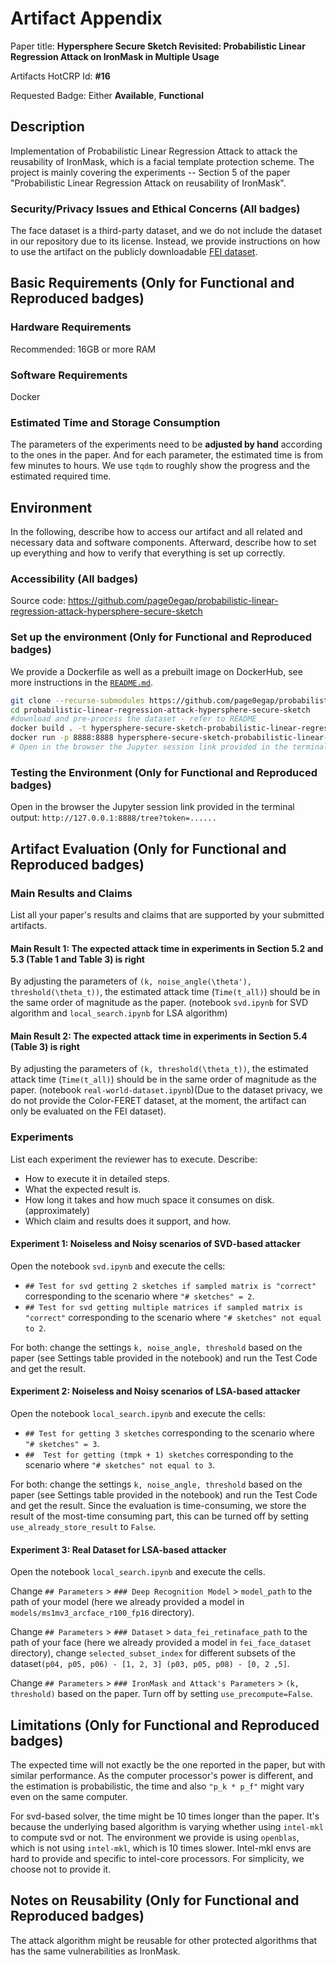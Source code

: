 # Artifact Appendix

Paper title: **Hypersphere Secure Sketch Revisited: Probabilistic Linear Regression Attack on IronMask in Multiple Usage**

Artifacts HotCRP Id: **#16**

Requested Badge: Either **Available**, **Functional**

## Description
Implementation of Probabilistic Linear Regression Attack to attack the reusability of IronMask, which is a facial template protection scheme. The project is mainly covering the experiments -- Section 5 of the paper "Probabilistic Linear Regression Attack on reusability of IronMask".

### Security/Privacy Issues and Ethical Concerns (All badges)
The face dataset is a third-party dataset, and we do not include the dataset in our repository due to its license.
Instead, we provide instructions on how to use the artifact on the publicly
downloadable [FEI dataset](https://fei.edu.br/~cet/facedatabase.html).

## Basic Requirements (Only for Functional and Reproduced badges)


### Hardware Requirements
Recommended: 16GB or more RAM

### Software Requirements
Docker

### Estimated Time and Storage Consumption
The parameters of the experiments need to be **adjusted by hand** according to the ones in the paper. And for each parameter, the estimated time is from few minutes to hours. We use `tqdm` to roughly show the progress and the estimated required time.

## Environment
In the following, describe how to access our artifact and all related and necessary data and software components.
Afterward, describe how to set up everything and how to verify that everything is set up correctly.

### Accessibility (All badges)
Source code: https://github.com/page0egap/probabilistic-linear-regression-attack-hypersphere-secure-sketch

### Set up the environment (Only for Functional and Reproduced badges)
We provide a Dockerfile as well as a prebuilt image on DockerHub, see more
instructions in the [`README.md`](README.md).

```bash
git clone --recurse-submodules https://github.com/page0egap/probabilistic-linear-regression-attack-hypersphere-secure-sketch
cd probabilistic-linear-regression-attack-hypersphere-secure-sketch
#download and pre-process the dataset - refer to README
docker build . -t hypersphere-secure-sketch-probabilistic-linear-regression-attack:v-pets
docker run -p 8888:8888 hypersphere-secure-sketch-probabilistic-linear-regression-attack:v-pets
# Open in the browser the Jupyter session link provided in the terminal output:`http://127.0.0.1:8888/tree?token=......`
```

### Testing the Environment (Only for Functional and Reproduced badges)
Open in the browser the Jupyter session link provided in the terminal output: `http://127.0.0.1:8888/tree?token=......`

## Artifact Evaluation (Only for Functional and Reproduced badges)

### Main Results and Claims
List all your paper's results and claims that are supported by your submitted artifacts.

#### Main Result 1: The expected attack time in experiments in Section 5.2 and 5.3 (Table 1 and Table 3) is right

By adjusting the parameters of `(k, noise_angle(\theta'), threshold(\theta_t))`, the estimated attack time (`Time(t_all)`) should be in the same order of magnitude as the paper. (notebook `svd.ipynb` for SVD algorithm and `local_search.ipynb` for LSA algorithm)

#### Main Result 2: The expected attack time in experiments in Section 5.4 (Table 3) is right
By adjusting the parameters of `(k, threshold(\theta_t))`, the estimated attack time (`Time(t_all)`) should be in the same order of magnitude as the paper. (notebook `real-world-dataset.ipynb`)(Due to the dataset privacy, we do not provide the Color-FERET dataset, at the moment, the artifact can only be evaluated on the FEI dataset).

### Experiments
List each experiment the reviewer has to execute. Describe:
 - How to execute it in detailed steps.
 - What the expected result is.
 - How long it takes and how much space it consumes on disk. (approximately)
 - Which claim and results does it support, and how.

#### Experiment 1: Noiseless and Noisy scenarios of SVD-based attacker
Open the notebook `svd.ipynb` and execute the cells:
- `## Test for svd getting 2 sketches if sampled matrix is "correct"` corresponding to the scenario where `"# sketches" = 2`.
- `## Test for svd getting multiple matrices if sampled matrix is "correct"` corresponding to the scenario where `"# sketches" not equal to 2`.

For both: change the settings `k, noise_angle, threshold` based on the paper (see Settings table provided in the notebook) and run the Test Code and get the result.

#### Experiment 2: Noiseless and Noisy scenarios of LSA-based attacker
Open the notebook `local_search.ipynb` and execute the cells:
- `## Test for getting 3 sketches` corresponding to the scenario where `"# sketches" = 3`.
- `##  Test for getting (tmpk + 1) sketches` corresponding to the scenario where `"# sketches" not equal to 3`.

For both: change the settings `k, noise_angle, threshold` based on the paper (see Settings table provided in the notebook) and run the Test Code and get the result. Since the evaluation is time-consuming, we store the result of the most-time consuming part, this can be turned off by setting `use_already_store_result` to `False`.

#### Experiment 3: Real Dataset for LSA-based attacker
Open the notebook `local_search.ipynb` and execute the cells.

Change `## Parameters` > `### Deep Recognition Model` > `model_path` to the path of your model (here we already provided a model in `models/ms1mv3_arcface_r100_fp16` directory).

Change `## Parameters` > `### Dataset` > `data_fei_retinaface_path` to the path of your face (here we already provided a model in `fei_face_dataset` directory), change `selected_subset_index` for different subsets of the dataset`(p04, p05, p06) - [1, 2, 3] (p03, p05, p08) - [0, 2 ,5]`.

Change `## Parameters` > `### IronMask and Attack's Parameters` > `(k, threshold)` based on the paper. Turn off by setting `use_precompute=False`.


## Limitations (Only for Functional and Reproduced badges)
The expected time will not exactly be the one reported in the paper, but with similar performance. As the computer processor's power is different,
and the estimation is probabilistic, the time and also `"p_k * p_f"` might vary even on the same computer.

For svd-based solver, the time might be 10 times longer than the paper. It's because the underlying based algorithm is varying
whether using `intel-mkl` to compute svd or not. The environment we provide is using `openblas`, which is not using `intel-mkl`, which is
10 times slower. Intel-mkl envs are hard to provide and specific to intel-core processors. For simplicity, we choose not to provide it.

## Notes on Reusability (Only for Functional and Reproduced badges)
The attack algorithm might be reusable for other protected algorithms that has the same vulnerabilities as IronMask.

